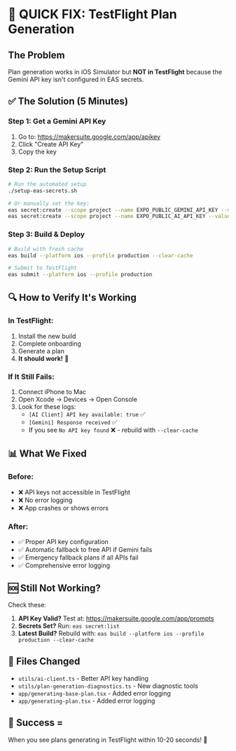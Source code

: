 # 🚨 QUICK FIX: TestFlight Plan Generation

## The Problem
Plan generation works in iOS Simulator but **NOT in TestFlight** because the Gemini API key isn't configured in EAS secrets.

## ✅ The Solution (5 Minutes)

### Step 1: Get a Gemini API Key
1. Go to: https://makersuite.google.com/app/apikey
2. Click "Create API Key"
3. Copy the key

### Step 2: Run the Setup Script
```bash
# Run the automated setup
./setup-eas-secrets.sh

# Or manually set the key:
eas secret:create --scope project --name EXPO_PUBLIC_GEMINI_API_KEY --value "YOUR_API_KEY_HERE"
eas secret:create --scope project --name EXPO_PUBLIC_AI_API_KEY --value "YOUR_API_KEY_HERE"
```

### Step 3: Build & Deploy
```bash
# Build with fresh cache
eas build --platform ios --profile production --clear-cache

# Submit to TestFlight
eas submit --platform ios --profile production
```

## 🔍 How to Verify It's Working

### In TestFlight:
1. Install the new build
2. Complete onboarding
3. Generate a plan
4. **It should work!** 🎉

### If It Still Fails:
1. Connect iPhone to Mac
2. Open Xcode → Devices → Open Console
3. Look for these logs:
   - `[AI Client] API key available: true` ✅
   - `[Gemini] Response received` ✅
   - If you see `No API key found` ❌ - rebuild with `--clear-cache`

## 📊 What We Fixed

### Before:
- ❌ API keys not accessible in TestFlight
- ❌ No error logging
- ❌ App crashes or shows errors

### After:
- ✅ Proper API key configuration
- ✅ Automatic fallback to free API if Gemini fails
- ✅ Emergency fallback plans if all APIs fail
- ✅ Comprehensive error logging

## 🆘 Still Not Working?

Check these:
1. **API Key Valid?** Test at: https://makersuite.google.com/app/prompts
2. **Secrets Set?** Run: `eas secret:list`
3. **Latest Build?** Rebuild with: `eas build --platform ios --profile production --clear-cache`

## 📝 Files Changed
- `utils/ai-client.ts` - Better API key handling
- `utils/plan-generation-diagnostics.ts` - New diagnostic tools
- `app/generating-base-plan.tsx` - Added error logging
- `app/generating-plan.tsx` - Added error logging

## 🎯 Success = 
When you see plans generating in TestFlight within 10-20 seconds! 🚀
